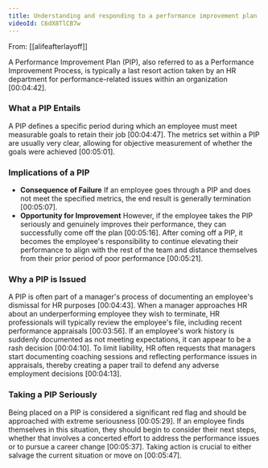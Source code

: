 ```yaml
---
title: Understanding and responding to a performance improvement plan
videoId: C6dX8TlCB7w
---
```


From: [[alifeafterlayoff]] <br/> 

A Performance Improvement Plan (PIP), also referred to as a Performance Improvement Process, is typically a last resort action taken by an HR department for performance-related issues within an organization <a class="yt-timestamp" data-t="00:04:42">[00:04:42]</a>.

### What a PIP Entails
A PIP defines a specific period during which an employee must meet measurable goals to retain their job <a class="yt-timestamp" data-t="00:04:47">[00:04:47]</a>. The metrics set within a PIP are usually very clear, allowing for objective measurement of whether the goals were achieved <a class="yt-timestamp" data-t="00:05:01">[00:05:01]</a>.

### Implications of a PIP
*   **Consequence of Failure**
    If an employee goes through a PIP and does not meet the specified metrics, the end result is generally termination <a class="yt-timestamp" data-t="00:05:07">[00:05:07]</a>.
*   **Opportunity for Improvement**
    However, if the employee takes the PIP seriously and genuinely improves their performance, they can successfully come off the plan <a class="yt-timestamp" data-t="00:05:16">[00:05:16]</a>. After coming off a PIP, it becomes the employee's responsibility to continue elevating their performance to align with the rest of the team and distance themselves from their prior period of poor performance <a class="yt-timestamp" data-t="00:05:21">[00:05:21]</a>.

### Why a PIP is Issued
A PIP is often part of a manager's process of documenting an employee's dismissal for HR purposes <a class="yt-timestamp" data-t="00:04:43">[00:04:43]</a>. When a manager approaches HR about an underperforming employee they wish to terminate, HR professionals will typically review the employee's file, including recent performance appraisals <a class="yt-timestamp" data-t="00:03:56">[00:03:56]</a>. If an employee's work history is suddenly documented as not meeting expectations, it can appear to be a rash decision <a class="yt-timestamp" data-t="00:04:10">[00:04:10]</a>. To limit liability, HR often requests that managers start documenting coaching sessions and reflecting performance issues in appraisals, thereby creating a paper trail to defend any adverse employment decisions <a class="yt-timestamp" data-t="00:04:13">[00:04:13]</a>.

### Taking a PIP Seriously
Being placed on a PIP is considered a significant red flag and should be approached with extreme seriousness <a class="yt-timestamp" data-t="00:05:29">[00:05:29]</a>. If an employee finds themselves in this situation, they should begin to consider their next steps, whether that involves a concerted effort to address the performance issues or to pursue a career change <a class="yt-timestamp" data-t="00:05:37">[00:05:37]</a>. Taking action is crucial to either salvage the current situation or move on <a class="yt-timestamp" data-t="00:05:47">[00:05:47]</a>.